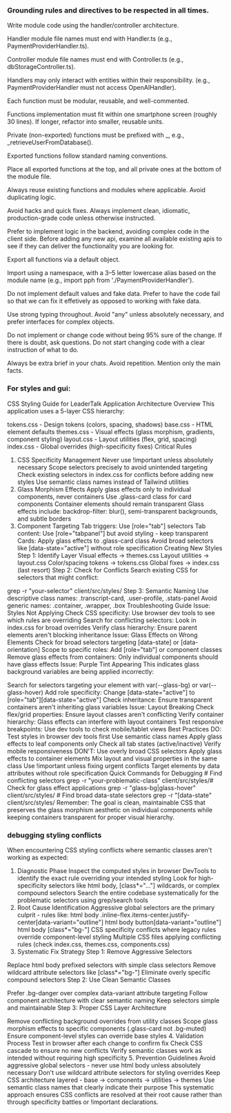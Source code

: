 ### Grounding rules and directives to be respected in all times.

Write module code using the handler/controller architecture.

Handler module file names must end with Handler.ts (e.g., PaymentProviderHandler.ts).

Controller module file names must end with Controller.ts (e.g., dbStorageController.ts).

Handlers may only interact with entities within their responsibility. (e.g., PaymentProviderHandler must not access OpenAIHandler).

Each function must be modular, reusable, and well-commented.

Functions implementation must fit within one smartphone screen (roughly 30 lines). If longer, refactor into smaller, reusable units.

Private (non-exported) functions must be prefixed with _, e.g., _retrieveUserFromDatabase().

Exported functions follow standard naming conventions.

Place all exported functions at the top, and all private ones at the bottom of the module file.

Always reuse existing functions and modules where applicable. Avoid duplicating logic.

Avoid hacks and quick fixes. Always implement clean, idiomatic, production-grade code unless otherwise instructed.

Prefer to implement logic in the backend, avoiding complex code in the client side. Before adding any new api, examine all available existing apis to see if they can deliver the functionality you are looking for.

Export all functions via a default object.

Import using a namespace, with a 3–5 letter lowercase alias based on the module name (e.g., import pph from './PaymentProviderHandler').

Do not implement default values and fake data. Prefer to have the code fail so that we can fix it effetively as opposed to working with fake data.

Use strong typing throughout. Avoid "any" unless absolutely necessary, and prefer interfaces for complex objects.

Do not implement or change code without being 95% sure of the change. If there is doubt, ask questions.
Do not start changing code with a clear instruction of what to do. 

Always be extra brief in your chats. Avoid repetition. Mention only the main facts.



### For styles and gui:

CSS Styling Guide for LeaderTalk Application
Architecture Overview
This application uses a 5-layer CSS hierarchy:

tokens.css - Design tokens (colors, spacing, shadows)
base.css - HTML element defaults
themes.css - Visual effects (glass morphism, gradients, component styling)
layout.css - Layout utilities (flex, grid, spacing)
index.css - Global overrides (high-specificity fixes)
Critical Rules
1. CSS Specificity Management
Never use !important unless absolutely necessary
Scope selectors precisely to avoid unintended targeting
Check existing selectors in index.css for conflicts before adding new styles
Use semantic class names instead of Tailwind utilities
2. Glass Morphism Effects
Apply glass effects only to individual components, never containers
Use .glass-card class for card components
Container elements should remain transparent
Glass effects include: backdrop-filter: blur(), semi-transparent backgrounds, and subtle borders
3. Component Targeting
Tab triggers: Use [role="tab"] selectors
Tab content: Use [role="tabpanel"] but avoid styling - keep transparent
Cards: Apply glass effects to .glass-card class
Avoid broad selectors like [data-state="active"] without role specification
Creating New Styles
Step 1: Identify Layer
Visual effects → themes.css
Layout utilities → layout.css
Color/spacing tokens → tokens.css
Global fixes → index.css (last resort)
Step 2: Check for Conflicts
Search existing CSS for selectors that might conflict:

grep -r "your-selector" client/src/styles/
Step 3: Semantic Naming
Use descriptive class names: .transcript-card, .user-profile, .stats-panel
Avoid generic names: .container, .wrapper, .box
Troubleshooting Guide
Issue: Styles Not Applying
Check CSS specificity: Use browser dev tools to see which rules are overriding
Search for conflicting selectors: Look in index.css for broad overrides
Verify class hierarchy: Ensure parent elements aren't blocking inheritance
Issue: Glass Effects on Wrong Elements
Check for broad selectors targeting [data-state] or [data-orientation]
Scope to specific roles: Add [role="tab"] or component classes
Remove glass effects from containers: Only individual components should have glass effects
Issue: Purple Tint Appearing
This indicates glass background variables are being applied incorrectly:

Search for selectors targeting your element with var(--glass-bg) or var(--glass-hover)
Add role specificity: Change [data-state="active"] to [role="tab"][data-state="active"]
Check inheritance: Ensure transparent containers aren't inheriting glass variables
Issue: Layout Breaking
Check flex/grid properties: Ensure layout classes aren't conflicting
Verify container hierarchy: Glass effects can interfere with layout containers
Test responsive breakpoints: Use dev tools to check mobile/tablet views
Best Practices
DO:
Test styles in browser dev tools first
Use semantic class names
Apply glass effects to leaf components only
Check all tab states (active/inactive)
Verify mobile responsiveness
DON'T:
Use overly broad CSS selectors
Apply glass effects to container elements
Mix layout and visual properties in the same class
Use !important unless fixing urgent conflicts
Target elements by data attributes without role specification
Quick Commands for Debugging
\# Find conflicting selectors
grep -r "your-problematic-class" client/src/styles/# Check for glass effect applications
grep -r "glass-bg\|glass-hover" client/src/styles/
\# Find broad data-state selectors
grep -r "\[data-state" client/src/styles/
Remember: The goal is clean, maintainable CSS that preserves the glass morphism aesthetic on individual components while keeping containers transparent for proper visual hierarchy.


### debugging styling conflicts

When encountering CSS styling conflicts where semantic classes aren't working as expected:

1. Diagnostic Phase
Inspect the computed styles in browser DevTools to identify the exact rule overriding your intended styling
Look for high-specificity selectors like html body, [class*="..."] wildcards, or complex compound selectors
Search the entire codebase systematically for the problematic selectors using grep/search tools
2. Root Cause Identification
Aggressive global selectors are the primary culprit - rules like:
html body .inline-flex.items-center.justify-center[data-variant="outline"]
html body button[data-variant="outline"]
html body [class*="bg-"]
CSS specificity conflicts where legacy rules override component-level styling
Multiple CSS files applying conflicting rules (check index.css, themes.css, components.css)
3. Systematic Fix Strategy
Step 1: Remove Aggressive Selectors

Replace html body prefixed selectors with simple class selectors
Remove wildcard attribute selectors like [class*="bg-"]
Eliminate overly specific compound selectors
Step 2: Use Clean Semantic Classes

Prefer .bg-danger over complex data-variant attribute targeting
Follow component architecture with clear semantic naming
Keep selectors simple and maintainable
Step 3: Proper CSS Layer Architecture

Remove conflicting background overrides from utility classes
Scope glass morphism effects to specific components (.glass-card not .bg-muted)
Ensure component-level styles can override base styles
4. Validation Process
Test in browser after each change to confirm fix
Check CSS cascade to ensure no new conflicts
Verify semantic classes work as intended without requiring high specificity
5. Prevention Guidelines
Avoid aggressive global selectors - never use html body unless absolutely necessary
Don't use wildcard attribute selectors for styling overrides
Keep CSS architecture layered - base → components → utilities → themes
Use semantic class names that clearly indicate their purpose
This systematic approach ensures CSS conflicts are resolved at their root cause rather than through specificity battles or !important declarations.